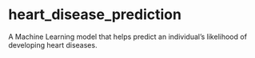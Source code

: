 # heart_disease_prediction
A Machine Learning model that helps predict an individual’s likelihood of developing heart diseases.
